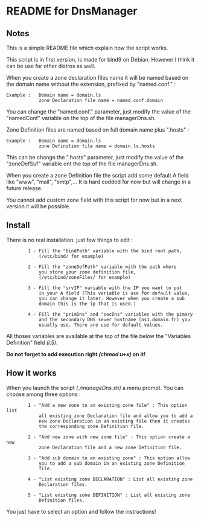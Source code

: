 # README for DnsManager

## Notes

This is a simple README file which explain how the script works.

This script is in first version, is made for bind9 on Debian.
However I think it can be use for other distros as well.

When you create a zone declaration files name it will be named based
on the domain name without the extension, prefixed by "named.conf." :

	Example :	Domain name = domain.ls
				zone Declaration file name = named.conf.domain
				
You can change the "named.conf." parameter, just modify the value of
the "namedConf" variable on the top of the file managerDns.sh.

Zone Definition files are named based on full domain name plus ".hosts" :

	Example :	Domain name = domain.ls
				zone Definition file name = domain.ls.hosts
				
This can be change the ".hosts" parameter, just modify the value of the
"zoneDefSuf" variable ont the top of the file managerDns.sh.

When you create a zone Definition file the script add some default A field
like "www", "mail", "smtp",... It is hard codded for now but will change
in a future release.

You cannot add custom zone field with this script for now but in a next version
it will be possible.

## Install

There is no real installation. just few things to edit :

			1 - Fill the "bindPath" variable with the bind root path,
				(/etc/bind/ for example)
			
			2 - Fill the "zoneDefPath" variable with the path where
				you store your zone definition file,
				(/etc/bind/zoneFiles/ for example)
			
			3 - Fill the "srvIP" variable with the IP you want to put
				in your A field (This variable is use for default value,
				you can change it later. However when you create a sub
				domain this is the ip that is used.)
			
			4 - Fill the "primDns" and "secDns" variables with the pimary
				and the secondary DNS sever hostname (ns1.domain.fr) you
				usually use. There are use for default values.

All thoses variables are available at the top of the file below the
"Variables Definition" field _(l.5)_.

__Do not forget to add execution right *(chmod u+x)* on it!__

## How it works

When you launch the script _(./manageDns.sh)_ a menu prompt. You can choose
among three options :

			1 - "Add a new zone to an existing zone file" : This option list
				all existing zone Declaration file and allow you to add a
				new zone Declaration in an existing file then it creates
				the corresponding zone Definition file.

			2 - "Add new zone with new zone file" : This option create a new
				zone Declaration file and a new zone Definition file.

			3 - "Add sub domain to an existing zone" : This option allow
				you to add a sub domain in an existing zone Definition
				file.

			4 - "List existing zone DECLARATION" : List all existing zone
				Declaration files.

			5 - "List existing zone DEFINITION" : List all existing zone
				Definition files.

You just have to select an option and follow the instructions!